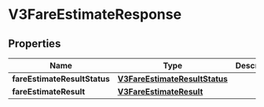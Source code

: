 # V3FareEstimateResponse

## Properties
Name | Type | Description | Notes
------------ | ------------- | ------------- | -------------
**fareEstimateResultStatus** | [**V3FareEstimateResultStatus**](V3FareEstimateResultStatus.md) |  |  [optional]
**fareEstimateResult** | [**V3FareEstimateResult**](V3FareEstimateResult.md) |  |  [optional]
